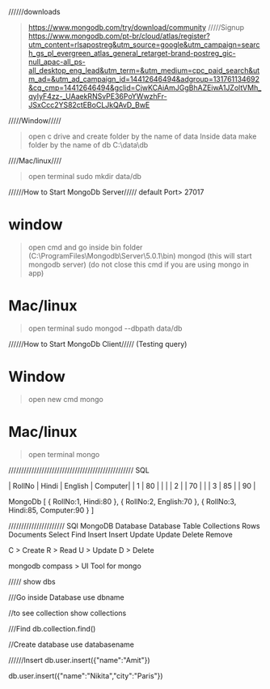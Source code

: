 //////downloads
> https://www.mongodb.com/try/download/community
/////Signup
> https://www.mongodb.com/pt-br/cloud/atlas/register?utm_content=rlsapostreg&utm_source=google&utm_campaign=search_gs_pl_evergreen_atlas_general_retarget-brand-postreg_gic-null_apac-all_ps-all_desktop_eng_lead&utm_term=&utm_medium=cpc_paid_search&utm_ad=&utm_ad_campaign_id=14412646494&adgroup=131761134692&cq_cmp=14412646494&gclid=CjwKCAiAmJGgBhAZEiwA1JZoltVMh_qyIyF4zz-_UAaekRNSvPE36PoYWwzhFr-JSxCcc2YS82ctEBoCLJkQAvD_BwE

/////Window/////
> open c drive and create folder by the name of data
> Inside data make folder by the name of db
> C:\data\db

////Mac/linux////
> open terminal
> sudo mkdir data/db


//////How to Start MongoDb Server/////
default Port> 27017
# window
> open cmd and go inside bin folder
(C:\ProgramFiles\Mongodb\Server\5.0.1\bin)
> mongod
(this will start mongodb server)
(do not close this cmd if you are using mongo in app)

# Mac/linux
> open terminal
> sudo mongod --dbpath data/db


//////How to Start MongoDb Client/////
(Testing query)
# Window
> open new cmd
> mongo

# Mac/linux
> open terminal
> mongo

/////////////////////////////////////////////////
SQL

| RollNo | Hindi | English | Computer|
|   1    |  80   |         |         |
|   2    |       |    70   |         |
|   3    |  85   |         |    90   |

MongoDb
[
    {
        RollNo:1,
        Hindi:80
    },
    {
        RollNo:2,
        English:70
    },
    {
        RollNo:3,
        Hindi:85,
        Computer:90
    }
]

//////////////////////
SQl         MongoDB
Database    Database
Table       Collections
Rows        Documents
Select      Find
Insert      Insert
Update      Update
Delete      Remove

C > Create
R > Read
U > Update
D > Delete


mongodb compass > UI Tool for mongo

/////
show dbs

///Go inside Database
use dbname

//to see collection
show collections

///Find
db.collection.find()

//Create database
use databasename

//////Insert
db.user.insert({"name":"Amit"})

db.user.insert({"name":"Nikita","city":"Paris"})